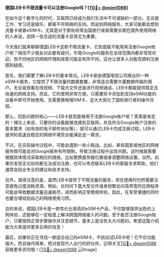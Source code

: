 **德国LEB卡不限流量卡可以注册Google吗？[[TG💪+ @esim1088](https://t.me/s/esim1088)]**

在如今这个数字化的时代，互联网已经成为我们生活中不可或缺的一部分。无论是工作、学习还是娱乐，都离不开网络的支持。而说到网络服务，大家可能都会想到流量卡或者eSIM卡。尤其是对于那些经常出国旅行或者需要长期在国外使用网络的人来说，选择一张合适的流量卡显得尤为重要。

今天我们就来聊聊德国LEB卡这款不限流量卡，它到底能不能用来注册Google账户呢？相信不少朋友对此都有疑问，毕竟Google的服务在全球范围内都非常受欢迎，但不同地区的网络环境和政策可能会有所不同，这也让很多人对能否顺利注册感到疑惑。

首先，我们需要了解LEB卡的基本情况。LEB卡是由德国电信公司推出的一种eSIM卡服务，它提供了不限流量的数据套餐，非常适合需要大量数据传输的用户。无论是观看在线视频、下载大文件还是进行视频通话，LEB卡都能提供稳定且快速的网络支持。而且，它的使用非常方便，只需要将卡添加到支持eSIM功能的设备中即可开始使用，无需更换物理SIM卡，这大大简化了国际旅行者的操作流程。

那么，回到问题的核心——LEB卡是否能够用于注册Google账户呢？答案是肯定的！理论上来说，只要你的设备能够连接到互联网，并且符合Google账户注册的基本要求（如有效的电子邮件地址等），就可以通过LEB卡完成注册过程。LEB卡提供的高速且稳定的网络环境完全能满足这一需求。

不过，在实际操作过程中，可能会遇到一些小挑战。比如，某些国家或地区的网络服务商可能会对Google服务有所限制，导致注册过程中出现问题。这时候就需要根据具体情况采取相应的措施，比如更换服务器位置或者调整网络设置。当然，如果你发现无论如何都无法成功注册，也可以考虑联系LEB卡的客服寻求帮助，他们通常会给出专业的建议和技术支持。

另外，值得注意的是，虽然LEB卡提供了不限流量的服务，但在使用时仍然需要注意避免过度消耗资源。例如，长时间下载大型文件或者频繁访问高带宽的应用程序可能会导致数据流量迅速耗尽，进而影响正常使用体验。因此，在享受便捷的同时也要合理规划自己的网络使用习惯。

总的来说，德国LEB卡是一款性价比很高的eSIM卡产品，不仅能够提供出色的上网体验，还能够在一定程度上解决跨国网络接入的问题。至于能否注册Google账户，只要按照正常步骤操作并注意细节，基本上是没有太大问题的。希望这篇介绍能为大家提供更多实用的信息！

最后，如果你正在寻找一款适合自己的eSIM卡，不妨试试LEB卡吧！它不仅功能强大，而且操作简单，绝对是现代人出行的好伙伴。记得关注[TG💪+ @esim1088](https://t.me/s/esim1088)获取更多资讯哦！[[TG💪+ @esim1088](https://t.me/s/esim1088) ![Image](https://i.postimg.cc/4NQfJmqS/Snipaste-2025-05-13-00-14-12.png)]